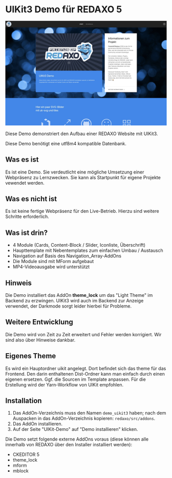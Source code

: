 # UIKit3 Demo für REDAXO 5

![Screenshot](https://github.com/FriendsOfREDAXO/demo_uikit3/blob/assets/screen.jpg?raw=true)

Diese Demo demonstriert den Aufbau einer REDAXO Website mit UIKit3. 

Diese Demo benötigt eine utf8m4 kompatible Datenbank. 

## Was es ist

Es ist eine Demo. Sie verdeutlicht eine mögliche Umsetzung einer Webpräsenz zu Lernzwecken. Sie kann als Startpunkt für eigene Projekte vewendet werden. 

## Was es nicht ist

Es ist keine fertige Webpräsenz für den Live-Betrieb. Hierzu sind weitere Schritte erforderlich. 

## Was ist drin? 

- 4 Module (Cards, Content-Block / Slider, Iconliste, Überschrift) 
- Haupttemplate mit Nebentemplates zum einfachen Umbau / Austausch
- Navigation auf Basis des Navigation_Array-AddOns
- Die Module sind mit MForm aufgebaut
- MP4-Videoausgabe wird unterstützt

## Hinweis

Die Demo installiert das AddOn **theme_lock** um das "Light Theme" im Backend zu erzwingen. UIKit3 wird auch im Backend zur Anzeige verwendet, der Darkmode sorgt leider hierbei für Probleme.  

## Weitere Entwicklung

Die Demo wird von Zeit zu Zeit erweitert und Fehler werden korrigiert. Wir sind also über Hinweise dankbar.

## Eigenes Theme

Es wird ein Hauptordner uikit angelegt. Dort befindet sich das theme für das Frontend. 
Den darin enthaltenen Dist-Ordner kann man einfach durch einen eigenen ersetzen. 
Ggf. die Sourcen im Template anpassen. 
Für die Erstellung wird der Yarn-Workflow von UIKit empfohlen. 

## Installation

1. Das AddOn-Verzeichnis muss den Namen `demo_uikit3` haben; nach dem Auspacken in das AddOn-Verzeichnis kopieren: `redaxo/src/addons`.
2. Das AddOn installieren.
3. Auf der Seite "UIKit-Demo" auf "Demo installieren" klicken.

Die Demo setzt folgende externe AddOns voraus (diese können alle innerhalb von REDAXO über den Installer installiert werden):

* CKEDITOR 5
* theme_lock
* mform
* mblock



